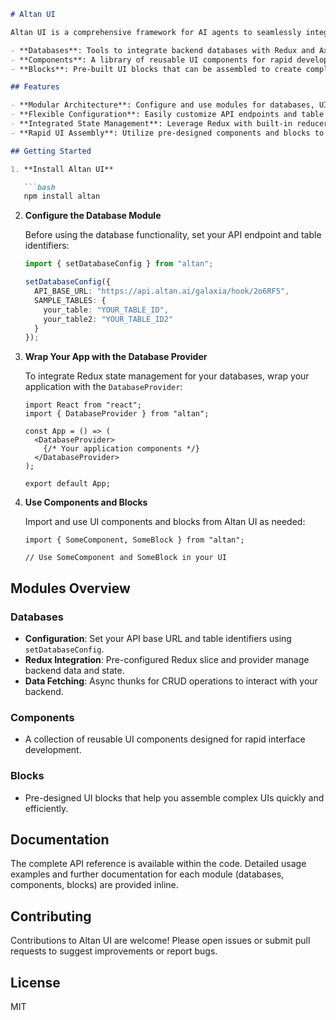 ```md
# Altan UI

Altan UI is a comprehensive framework for AI agents to seamlessly integrate backend logic into user interfaces and build them using pre-existing components. The framework consolidates three main modules:

- **Databases**: Tools to integrate backend databases with Redux and Axios.
- **Components**: A library of reusable UI components for rapid development.
- **Blocks**: Pre-built UI blocks that can be assembled to create complex interfaces.

## Features

- **Modular Architecture**: Configure and use modules for databases, UI components, and layout blocks in one unified package.
- **Flexible Configuration**: Easily customize API endpoints and table configurations to suit your unique backend.
- **Integrated State Management**: Leverage Redux with built-in reducers and providers for seamless state handling.
- **Rapid UI Assembly**: Utilize pre-designed components and blocks to quickly construct fully functional UIs.

## Getting Started

1. **Install Altan UI**

   ```bash
   npm install altan
   ```

2. **Configure the Database Module**

   Before using the database functionality, set your API endpoint and table identifiers:

   ```ts
   import { setDatabaseConfig } from "altan";

   setDatabaseConfig({
     API_BASE_URL: "https://api.altan.ai/galaxia/hook/2o6RF5",
     SAMPLE_TABLES: {
       your_table: "YOUR_TABLE_ID",
       your_table2: "YOUR_TABLE_ID2"
     }
   });
   ```

3. **Wrap Your App with the Database Provider**

   To integrate Redux state management for your databases, wrap your application with the `DatabaseProvider`:

   ```tsx
   import React from "react";
   import { DatabaseProvider } from "altan";

   const App = () => (
     <DatabaseProvider>
       {/* Your application components */}
     </DatabaseProvider>
   );

   export default App;
   ```

4. **Use Components and Blocks**

   Import and use UI components and blocks from Altan UI as needed:

   ```tsx
   import { SomeComponent, SomeBlock } from "altan";

   // Use SomeComponent and SomeBlock in your UI
   ```

## Modules Overview

### Databases

- **Configuration**: Set your API base URL and table identifiers using `setDatabaseConfig`.
- **Redux Integration**: Pre-configured Redux slice and provider manage backend data and state.
- **Data Fetching**: Async thunks for CRUD operations to interact with your backend.

### Components

- A collection of reusable UI components designed for rapid interface development.

### Blocks

- Pre-designed UI blocks that help you assemble complex UIs quickly and efficiently.

## Documentation

The complete API reference is available within the code. Detailed usage examples and further documentation for each module (databases, components, blocks) are provided inline.

## Contributing

Contributions to Altan UI are welcome! Please open issues or submit pull requests to suggest improvements or report bugs.

## License

MIT
```